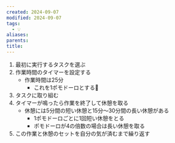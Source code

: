 ```yaml
---
created: 2024-09-07
modified: 2024-09-07
tags:
  - 💡
aliases: 
parents: 
title: 
---
```

1. 最初に実行するタスクを選ぶ
2. 作業時間のタイマーを設定する
	- 作業時間は25分
		- これを1ポモドーロとする🍅
3. タスクに取り組む
4. タイマーが鳴ったら作業を終了して休憩を取る
	- 休憩には5分間の短い休憩と15分〜30分間の長い休憩がある
		- 1ポモドーロごとに1回短い休憩をとる
		- ポモドーロが4の倍数の場合は長い休憩を取る
5. この作業と休憩のセットを自分の気が済むまで繰り返す